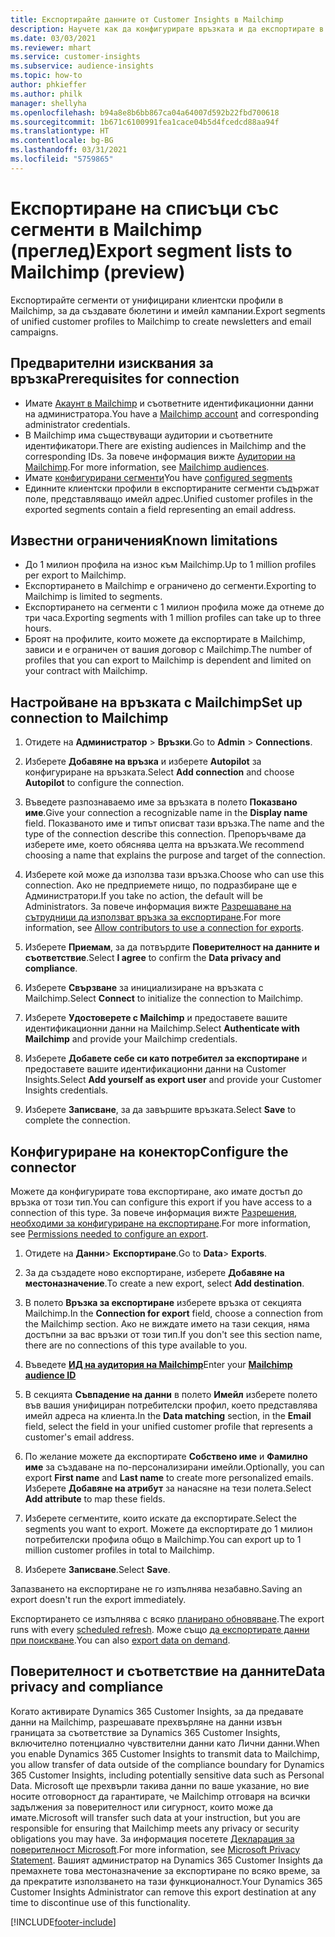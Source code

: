 ```yaml
---
title: Експортирайте данните от Customer Insights в Mailchimp
description: Научете как да конфигурирате връзката и да експортирате в Mailchimp.
ms.date: 03/03/2021
ms.reviewer: mhart
ms.service: customer-insights
ms.subservice: audience-insights
ms.topic: how-to
author: phkieffer
ms.author: philk
manager: shellyha
ms.openlocfilehash: b94a8e8b6bb867ca04a64007d592b22fbd700618
ms.sourcegitcommit: 1b671c6100991fea1cace04b5d4fcedcd88aa94f
ms.translationtype: HT
ms.contentlocale: bg-BG
ms.lasthandoff: 03/31/2021
ms.locfileid: "5759865"
---
```

# <a name="export-segment-lists-to-mailchimp-preview"></a><span data-ttu-id="bcc62-103">Експортиране на списъци със сегменти в Mailchimp (преглед)</span><span class="sxs-lookup"><span data-stu-id="bcc62-103">Export segment lists to Mailchimp (preview)</span></span>

<span data-ttu-id="bcc62-104">Експортирайте сегменти от унифицирани клиентски профили в Mailchimp, за да създавате бюлетини и имейл кампании.</span><span class="sxs-lookup"><span data-stu-id="bcc62-104">Export segments of unified customer profiles to Mailchimp to create newsletters and email campaigns.</span></span>

## <a name="prerequisites-for-connection"></a><span data-ttu-id="bcc62-105">Предварителни изисквания за връзка</span><span class="sxs-lookup"><span data-stu-id="bcc62-105">Prerequisites for connection</span></span>

-   <span data-ttu-id="bcc62-106">Имате [Акаунт в Mailchimp](https://mailchimp.com/) и съответните идентификационни данни на администратора.</span><span class="sxs-lookup"><span data-stu-id="bcc62-106">You have a [Mailchimp account](https://mailchimp.com/) and corresponding administrator credentials.</span></span>
-   <span data-ttu-id="bcc62-107">В Mailchimp има съществуващи аудитории и съответните идентификатори.</span><span class="sxs-lookup"><span data-stu-id="bcc62-107">There are existing audiences in Mailchimp and the corresponding IDs.</span></span> <span data-ttu-id="bcc62-108">За повече информация вижте [Аудитории на Mailchimp](https://mailchimp.com/help/create-audience/).</span><span class="sxs-lookup"><span data-stu-id="bcc62-108">For more information, see [Mailchimp audiences](https://mailchimp.com/help/create-audience/).</span></span>
-   <span data-ttu-id="bcc62-109">Имате [конфигурирани сегменти](segments.md)</span><span class="sxs-lookup"><span data-stu-id="bcc62-109">You have [configured segments](segments.md)</span></span>
-   <span data-ttu-id="bcc62-110">Единните клиентски профили в експортираните сегменти съдържат поле, представляващо имейл адрес.</span><span class="sxs-lookup"><span data-stu-id="bcc62-110">Unified customer profiles in the exported segments contain a field representing an email address.</span></span>

## <a name="known-limitations"></a><span data-ttu-id="bcc62-111">Известни ограничения</span><span class="sxs-lookup"><span data-stu-id="bcc62-111">Known limitations</span></span>

- <span data-ttu-id="bcc62-112">До 1 милион профила на износ към Mailchimp.</span><span class="sxs-lookup"><span data-stu-id="bcc62-112">Up to 1 million profiles per export to Mailchimp.</span></span>
- <span data-ttu-id="bcc62-113">Експортирането в Mailchimp е ограничено до сегменти.</span><span class="sxs-lookup"><span data-stu-id="bcc62-113">Exporting to Mailchimp is limited to segments.</span></span>
- <span data-ttu-id="bcc62-114">Експортирането на сегменти с 1 милион профила може да отнеме до три часа.</span><span class="sxs-lookup"><span data-stu-id="bcc62-114">Exporting segments with 1 million profiles can take up to three hours.</span></span> 
- <span data-ttu-id="bcc62-115">Броят на профилите, които можете да експортирате в Mailchimp, зависи и е ограничен от вашия договор с Mailchimp.</span><span class="sxs-lookup"><span data-stu-id="bcc62-115">The number of profiles that you can export to Mailchimp is dependent and limited on your contract with Mailchimp.</span></span>

## <a name="set-up-connection-to-mailchimp"></a><span data-ttu-id="bcc62-116">Настройване на връзката с Mailchimp</span><span class="sxs-lookup"><span data-stu-id="bcc62-116">Set up connection to Mailchimp</span></span>

1. <span data-ttu-id="bcc62-117">Отидете на **Администратор** > **Връзки**.</span><span class="sxs-lookup"><span data-stu-id="bcc62-117">Go to **Admin** > **Connections**.</span></span>

1. <span data-ttu-id="bcc62-118">Изберете **Добавяне на връзка** и изберете **Autopilot** за конфигуриране на връзката.</span><span class="sxs-lookup"><span data-stu-id="bcc62-118">Select **Add connection** and choose **Autopilot** to configure the connection.</span></span>

1. <span data-ttu-id="bcc62-119">Въведете разпознаваемо име за връзката в полето **Показвано име**.</span><span class="sxs-lookup"><span data-stu-id="bcc62-119">Give your connection a recognizable name in the **Display name** field.</span></span> <span data-ttu-id="bcc62-120">Показваното име и типът описват тази връзка.</span><span class="sxs-lookup"><span data-stu-id="bcc62-120">The name and the type of the connection describe this connection.</span></span> <span data-ttu-id="bcc62-121">Препоръчваме да изберете име, което обяснява целта на връзката.</span><span class="sxs-lookup"><span data-stu-id="bcc62-121">We recommend choosing a name that explains the purpose and target of the connection.</span></span>

1. <span data-ttu-id="bcc62-122">Изберете кой може да използва тази връзка.</span><span class="sxs-lookup"><span data-stu-id="bcc62-122">Choose who can use this connection.</span></span> <span data-ttu-id="bcc62-123">Ако не предприемете нищо, по подразбиране ще е Администратори.</span><span class="sxs-lookup"><span data-stu-id="bcc62-123">If you take no action, the default will be Administrators.</span></span> <span data-ttu-id="bcc62-124">За повече информация вижте [Разрешаване на сътрудници да използват връзка за експортиране](connections.md#allow-contributors-to-use-a-connection-for-exports).</span><span class="sxs-lookup"><span data-stu-id="bcc62-124">For more information, see [Allow contributors to use a connection for exports](connections.md#allow-contributors-to-use-a-connection-for-exports).</span></span>

1. <span data-ttu-id="bcc62-125">Изберете **Приемам**, за да потвърдите **Поверителност на данните и съответствие**.</span><span class="sxs-lookup"><span data-stu-id="bcc62-125">Select **I agree** to confirm the **Data privacy and compliance**.</span></span>

1. <span data-ttu-id="bcc62-126">Изберете **Свързване** за инициализиране на връзката с Mailchimp.</span><span class="sxs-lookup"><span data-stu-id="bcc62-126">Select **Connect** to initialize the connection to Mailchimp.</span></span>

1. <span data-ttu-id="bcc62-127">Изберете **Удостоверете с Mailchimp** и предоставете вашите идентификационни данни на Mailchimp.</span><span class="sxs-lookup"><span data-stu-id="bcc62-127">Select **Authenticate with Mailchimp** and provide your Mailchimp credentials.</span></span>

1. <span data-ttu-id="bcc62-128">Изберете **Добавете себе си като потребител за експортиране** и предоставете вашите идентификационни данни на Customer Insights.</span><span class="sxs-lookup"><span data-stu-id="bcc62-128">Select **Add yourself as export user** and provide your Customer Insights credentials.</span></span>

1. <span data-ttu-id="bcc62-129">Изберете **Записване**, за да завършите връзката.</span><span class="sxs-lookup"><span data-stu-id="bcc62-129">Select **Save** to complete the connection.</span></span> 

## <a name="configure-the-connector"></a><span data-ttu-id="bcc62-130">Конфигуриране на конектор</span><span class="sxs-lookup"><span data-stu-id="bcc62-130">Configure the connector</span></span>

<span data-ttu-id="bcc62-131">Можете да конфигурирате това експортиране, ако имате достъп до връзка от този тип.</span><span class="sxs-lookup"><span data-stu-id="bcc62-131">You can configure this export if you have access to a connection of this type.</span></span> <span data-ttu-id="bcc62-132">За повече информация вижте [Разрешения, необходими за конфигуриране на експортиране](export-destinations.md#set-up-a-new-export).</span><span class="sxs-lookup"><span data-stu-id="bcc62-132">For more information, see [Permissions needed to configure an export](export-destinations.md#set-up-a-new-export).</span></span>

1. <span data-ttu-id="bcc62-133">Отидете на **Данни**> **Експортиране**.</span><span class="sxs-lookup"><span data-stu-id="bcc62-133">Go to **Data**> **Exports**.</span></span>

1. <span data-ttu-id="bcc62-134">За да създадете ново експортиране, изберете **Добавяне на местоназначение**.</span><span class="sxs-lookup"><span data-stu-id="bcc62-134">To create a new export, select **Add destination**.</span></span>

1. <span data-ttu-id="bcc62-135">В полето **Връзка за експортиране** изберете връзка от секцията Mailchimp.</span><span class="sxs-lookup"><span data-stu-id="bcc62-135">In the **Connection for export** field, choose a connection from the Mailchimp section.</span></span> <span data-ttu-id="bcc62-136">Ако не виждате името на тази секция, няма достъпни за вас връзки от този тип.</span><span class="sxs-lookup"><span data-stu-id="bcc62-136">If you don't see this section name, there are no connections of this type available to you.</span></span>

1. <span data-ttu-id="bcc62-137">Въведете **[ИД на аудитория на Mailchimp](https://mailchimp.com/help/find-audience-id/)**</span><span class="sxs-lookup"><span data-stu-id="bcc62-137">Enter your **[Mailchimp audience ID](https://mailchimp.com/help/find-audience-id/)**</span></span>

3. <span data-ttu-id="bcc62-138">В секцията **Съвпадение на данни** в полето **Имейл** изберете полето във вашия унифициран потребителски профил, което представлява имейл адреса на клиента.</span><span class="sxs-lookup"><span data-stu-id="bcc62-138">In the **Data matching** section, in the **Email** field, select the field in your unified customer profile that represents a customer's email address.</span></span> 

1. <span data-ttu-id="bcc62-139">По желание можете да експортирате **Собствено име** и **Фамилно име** за създаване на по-персонализирани имейли.</span><span class="sxs-lookup"><span data-stu-id="bcc62-139">Optionally, you can export **First name** and **Last name** to create more personalized emails.</span></span> <span data-ttu-id="bcc62-140">Изберете **Добавяне на атрибут** за нанасяне на тези полета.</span><span class="sxs-lookup"><span data-stu-id="bcc62-140">Select **Add attribute** to map these fields.</span></span>

1. <span data-ttu-id="bcc62-141">Изберете сегментите, които искате да експортирате.</span><span class="sxs-lookup"><span data-stu-id="bcc62-141">Select the segments you want to export.</span></span> <span data-ttu-id="bcc62-142">Можете да експортирате до 1 милион потребителски профила общо в Mailchimp.</span><span class="sxs-lookup"><span data-stu-id="bcc62-142">You can export up to 1 million customer profiles in total to Mailchimp.</span></span>

1. <span data-ttu-id="bcc62-143">Изберете **Записване**.</span><span class="sxs-lookup"><span data-stu-id="bcc62-143">Select **Save**.</span></span>

<span data-ttu-id="bcc62-144">Запазването на експортиране не го изпълнява незабавно.</span><span class="sxs-lookup"><span data-stu-id="bcc62-144">Saving an export doesn't run the export immediately.</span></span>

<span data-ttu-id="bcc62-145">Експортирането се изпълнява с всяко [планирано обновяване](system.md#schedule-tab).</span><span class="sxs-lookup"><span data-stu-id="bcc62-145">The export runs with every [scheduled refresh](system.md#schedule-tab).</span></span> <span data-ttu-id="bcc62-146">Може също [да експортирате данни при поискване](export-destinations.md#run-exports-on-demand).</span><span class="sxs-lookup"><span data-stu-id="bcc62-146">You can also [export data on demand](export-destinations.md#run-exports-on-demand).</span></span> 

## <a name="data-privacy-and-compliance"></a><span data-ttu-id="bcc62-147">Поверителност и съответствие на данните</span><span class="sxs-lookup"><span data-stu-id="bcc62-147">Data privacy and compliance</span></span>

<span data-ttu-id="bcc62-148">Когато активирате Dynamics 365 Customer Insights, за да предавате данни на Mailchimp, разрешавате прехвърляне на данни извън границата за съответствие за Dynamics 365 Customer Insights, включително потенциално чувствителни данни като Лични данни.</span><span class="sxs-lookup"><span data-stu-id="bcc62-148">When you enable Dynamics 365 Customer Insights to transmit data to Mailchimp, you allow transfer of data outside of the compliance boundary for Dynamics 365 Customer Insights, including potentially sensitive data such as Personal Data.</span></span> <span data-ttu-id="bcc62-149">Microsoft ще прехвърли такива данни по ваше указание, но вие носите отговорност да гарантирате, че Mailchimp отговаря на всички задължения за поверителност или сигурност, които може да имате.</span><span class="sxs-lookup"><span data-stu-id="bcc62-149">Microsoft will transfer such data at your instruction, but you are responsible for ensuring that Mailchimp meets any privacy or security obligations you may have.</span></span> <span data-ttu-id="bcc62-150">За информация посетете [Декларация за поверителност Microsoft](https://go.microsoft.com/fwlink/?linkid=396732).</span><span class="sxs-lookup"><span data-stu-id="bcc62-150">For more information, see [Microsoft Privacy Statement](https://go.microsoft.com/fwlink/?linkid=396732).</span></span>
<span data-ttu-id="bcc62-151">Вашият администратор на Dynamics 365 Customer Insights да премахнете това местоназначение за експортиране по всяко време, за да прекратите използването на тази функционалност.</span><span class="sxs-lookup"><span data-stu-id="bcc62-151">Your Dynamics 365 Customer Insights Administrator can remove this export destination at any time to discontinue use of this functionality.</span></span>

[!INCLUDE[footer-include](../includes/footer-banner.md)]
